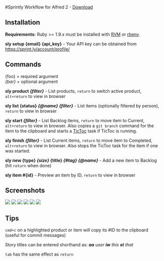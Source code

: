#Sprintly Workflow for Alfred 2 - [Download](https://dl.dropbox.com/s/e6f6zvkpihylasd/Sprintly.alfredworkflow)

Installation
------------

**Requirements:** Ruby >= 1.9.x must be installed with [RVM][] or [rbenv][].

**sly setup {email} {api_key}** - Your API key can be obtained from <https://sprint.ly/account/profile/>


Commands
--------

{foo} = required argument   
_{bar}_ = optional argument

**sly product _{filter}_** - List products, `return` to switch active product, `alt+return` to view in browser

**sly list {status} _{@name}_ _{filter}_** - List items (optionally filtered by person), `return` to view in browser

**sly start _{filter}_** - List Backlog items, `return` to move item to Current, `alt+return` to view in browser. Also copies a `git branch` command for the item to the clipboard and starts a [TicToc][] task if TicToc is running.

**sly finish _{filter}_** - List Current items, `return` to move item to Completed, `alt+return` to view in browser. Also stops the TicToc task for the item if one was started.

**sly new {type} _{size}_ {title} _{#tag}_ _{@name}_** - Add a new item to Backlog (hit `return` when done)

**sly item #{id}** - Preview an item by ID, `return` to view in browser


Screenshots
-----------

[![][1]][1]
[![][2]][2]
[![][3]][3]
[![][4]][4]
[![][5]][5]
[![][6]][6]

[1]: http://samrayner.com/app/cache/files/collections/Sprintly%20for%20Alfred/1.%20Main%20Options.jpg
[2]: http://samrayner.com/app/cache/files/collections/Sprintly%20for%20Alfred/2.%20Listing%20Items.jpg
[3]: http://samrayner.com/app/cache/files/collections/Sprintly%20for%20Alfred/3.%20Adding%20an%20Item.jpg
[4]: http://samrayner.com/app/cache/files/collections/Sprintly%20for%20Alfred/4.%20Scoring%20a%20New%20Item.jpg
[5]: http://samrayner.com/app/cache/files/collections/Sprintly%20for%20Alfred/5.%20Previewing%20a%20New%20Item.jpg
[6]: http://samrayner.com/app/cache/files/collections/Sprintly%20for%20Alfred/6.%20Assigning%20an%20Item%20to%20a%20User.jpg


Tips
----

`cmd+c` on a highlighted product or item will copy its #ID to the clipboard (useful for commit messages)

Story titles can be entered shorthand as: _**aa** user **iw** this **st** that_

`tab` has the same effect as `return`

[rvm]: https://rvm.io/
[rbenv]: https://github.com/sstephenson/rbenv/
[tictoc]: http://overcommitted.com/tictoc/
